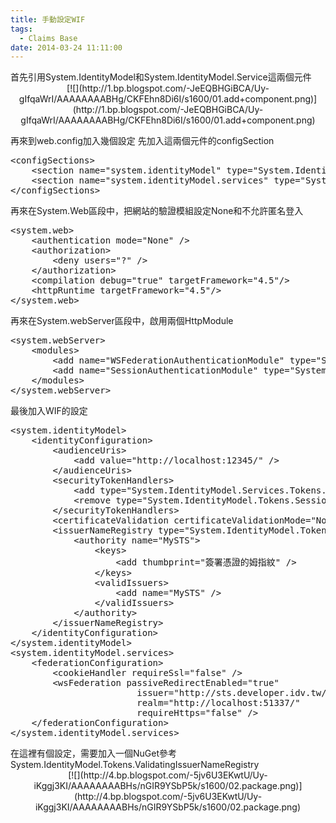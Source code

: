 ```yaml
---
title: 手動設定WIF
tags:
  - Claims Base
date: 2014-03-24 11:11:00
---
```


<div>首先引用System.IdentityModel和System.IdentityModel.Service這兩個元件</div><div class="separator" style="clear: both; text-align: center;">[![](http://1.bp.blogspot.com/-JeEQBHGiBCA/Uy-gIfqaWrI/AAAAAAAABHg/CKFEhn8Di6I/s1600/01.add+component.png)](http://1.bp.blogspot.com/-JeEQBHGiBCA/Uy-gIfqaWrI/AAAAAAAABHg/CKFEhn8Di6I/s1600/01.add+component.png)</div>

再來到web.config加入幾個設定
先加入這兩個元件的configSection
<div><pre class="brush:xml">&lt;configSections&gt;
    &lt;section name="system.identityModel" type="System.IdentityModel.Configuration.SystemIdentityModelSection, System.IdentityModel, Version=4.0.0.0, Culture=neutral, PublicKeyToken=B77A5C561934E089" /&gt;
    &lt;section name="system.identityModel.services" type="System.IdentityModel.Services.Configuration.SystemIdentityModelServicesSection, System.IdentityModel.Services, Version=4.0.0.0, Culture=neutral, PublicKeyToken=B77A5C561934E089" /&gt;
&lt;/configSections&gt;
</pre></div>
再來在System.Web區段中，把網站的驗證模組設定None和不允許匿名登入
<div><pre class="brush:xml">&lt;system.web&gt;
    &lt;authentication mode="None" /&gt;
    &lt;authorization&gt;
        &lt;deny users="?" /&gt;
    &lt;/authorization&gt;
    &lt;compilation debug="true" targetFramework="4.5"/&gt;
    &lt;httpRuntime targetFramework="4.5"/&gt;
&lt;/system.web&gt;
</pre></div>
再來在System.webServer區段中，啟用兩個HttpModule
<div><pre class="brush:xml">&lt;system.webServer&gt;
    &lt;modules&gt;
        &lt;add name="WSFederationAuthenticationModule" type="System.IdentityModel.Services.WSFederationAuthenticationModule, System.IdentityModel.Services, Version=4.0.0.0, Culture=neutral, PublicKeyToken=b77a5c561934e089" preCondition="managedHandler" /&gt;
        &lt;add name="SessionAuthenticationModule" type="System.IdentityModel.Services.SessionAuthenticationModule, System.IdentityModel.Services, Version=4.0.0.0, Culture=neutral, PublicKeyToken=b77a5c561934e089" preCondition="managedHandler" /&gt;
    &lt;/modules&gt;
&lt;/system.webServer&gt;
</pre></div>
最後加入WIF的設定
<div><pre class="brush:xml">&lt;system.identityModel&gt;
    &lt;identityConfiguration&gt;
        &lt;audienceUris&gt;
            &lt;add value="http://localhost:12345/" /&gt;
        &lt;/audienceUris&gt;
        &lt;securityTokenHandlers&gt;
            &lt;add type="System.IdentityModel.Services.Tokens.MachineKeySessionSecurityTokenHandler, System.IdentityModel.Services, Version=4.0.0.0, Culture=neutral, PublicKeyToken=b77a5c561934e089" /&gt;
            &lt;remove type="System.IdentityModel.Tokens.SessionSecurityTokenHandler, System.IdentityModel, Version=4.0.0.0, Culture=neutral, PublicKeyToken=b77a5c561934e089" /&gt;
        &lt;/securityTokenHandlers&gt;
        &lt;certificateValidation certificateValidationMode="None" /&gt;
        &lt;issuerNameRegistry type="System.IdentityModel.Tokens.ValidatingIssuerNameRegistry, System.IdentityModel.Tokens.ValidatingIssuerNameRegistry"&gt;
            &lt;authority name="MySTS"&gt;
                &lt;keys&gt;
                    &lt;add thumbprint="簽署憑證的姆指紋" /&gt;
                &lt;/keys&gt;
                &lt;validIssuers&gt;
                    &lt;add name="MySTS" /&gt;
                &lt;/validIssuers&gt;
            &lt;/authority&gt;
        &lt;/issuerNameRegistry&gt;
    &lt;/identityConfiguration&gt;
&lt;/system.identityModel&gt;
&lt;system.identityModel.services&gt;
    &lt;federationConfiguration&gt;
        &lt;cookieHandler requireSsl="false" /&gt;
        &lt;wsFederation passiveRedirectEnabled="true"
                        issuer="http://sts.developer.idv.tw/"
                        realm="http://localhost:51337/"
                        requireHttps="false" /&gt;
    &lt;/federationConfiguration&gt;
&lt;/system.identityModel.services&gt;
</pre></div>
在這裡有個設定，需要加入一個NuGet參考
System.IdentityModel.Tokens.ValidatingIssuerNameRegistry
<div class="separator" style="clear: both; text-align: center;">[![](http://4.bp.blogspot.com/-5jv6U3EKwtU/Uy-iKggj3KI/AAAAAAAABHs/nGIR9YSbP5k/s1600/02.package.png)](http://4.bp.blogspot.com/-5jv6U3EKwtU/Uy-iKggj3KI/AAAAAAAABHs/nGIR9YSbP5k/s1600/02.package.png)</div>